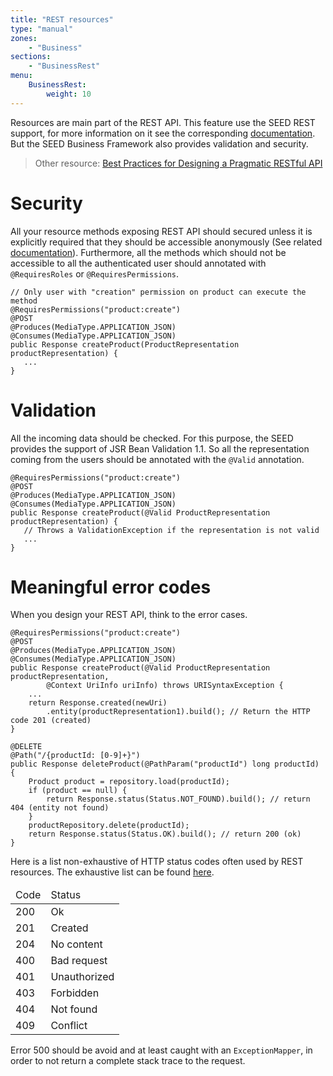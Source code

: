 ```yaml
---
title: "REST resources"
type: "manual"
zones:
    - "Business"
sections:
    - "BusinessRest"
menu:
    BusinessRest:
        weight: 10
---
```


Resources are main part of the REST API. This feature use the SEED REST support, for more information on it see the 
corresponding [documentation](#!/seed-doc/rest). But the SEED Business Framework also provides validation and security.

> Other resource: [Best Practices for Designing a Pragmatic RESTful API](http://www.vinaysahni.com/best-practices-for-a-pragmatic-restful-api#restful)

# Security

All your resource methods exposing REST API should secured unless it is explicitly required that they should be accessible
anonymously (See related [documentation](#!/seed-doc/rest)). Furthermore, all the methods which should not be accessible
to all the authenticated user should annotated with `@RequiresRoles` or `@RequiresPermissions`.

```
// Only user with "creation" permission on product can execute the method
@RequiresPermissions("product:create") 
@POST
@Produces(MediaType.APPLICATION_JSON)
@Consumes(MediaType.APPLICATION_JSON)
public Response createProduct(ProductRepresentation productRepresentation) {
   ...
}
```

# Validation

All the incoming data should be checked. For this purpose, the SEED provides the support of JSR Bean Validation 1.1. 
So all the representation coming from the users should be annotated with the `@Valid` annotation.

``` 
@RequiresPermissions("product:create")
@POST
@Produces(MediaType.APPLICATION_JSON)
@Consumes(MediaType.APPLICATION_JSON)
public Response createProduct(@Valid ProductRepresentation productRepresentation) {
   // Throws a ValidationException if the representation is not valid
   ...
}
```

# Meaningful error codes

When you design your REST API, think to the error cases.

```
@RequiresPermissions("product:create")
@POST
@Produces(MediaType.APPLICATION_JSON)
@Consumes(MediaType.APPLICATION_JSON)
public Response createProduct(@Valid ProductRepresentation productRepresentation, 
        @Context UriInfo uriInfo) throws URISyntaxException {
    ...
    return Response.created(newUri)
        .entity(productRepresentation1).build(); // Return the HTTP code 201 (created)
}

@DELETE
@Path("/{productId: [0-9]+}")
public Response deleteProduct(@PathParam("productId") long productId) {
    Product product = repository.load(productId);
    if (product == null) {
        return Response.status(Status.NOT_FOUND).build(); // return 404 (entity not found)
    }
    productRepository.delete(productId);
    return Response.status(Status.OK).build(); // return 200 (ok)
}
```

Here is a list non-exhaustive of HTTP status codes often used by REST resources. The exhaustive list can be found 
[here](http://en.wikipedia.org/wiki/List_of_HTTP_status_codes). 

<table class="table table-bordered">
  <thead>
  <tr>
    <td>Code</td>
    <td>Status</td>
  </tr>
  </thead>
  <tr>
    <td>200</td>
    <td>Ok</td>
  </tr>
  <tr>
    <td>201</td>
    <td>Created</td>
  </tr>
  <tr>
    <td>204</td>
    <td>No content</td>
  </tr>
  <tr>
    <td>400</td>
    <td>Bad request</td>
  </tr>
  <tr>
    <td>401</td>
    <td>Unauthorized</td>
  </tr>
  <tr>
    <td>403</td>
    <td>Forbidden</td>
  </tr>
  <tr>
    <td>404</td>
    <td>Not found</td>
  </tr>
  <tr>
    <td>409</td>
    <td>Conflict</td>
  </tr>
</table>

Error 500 should be avoid and at least caught with an `ExceptionMapper`, in order to not return a complete stack trace 
to the request.

